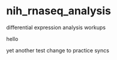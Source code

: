 # nih_rnaseq_analysis

differential expression analysis workups

hello

yet another test change to practice syncs
